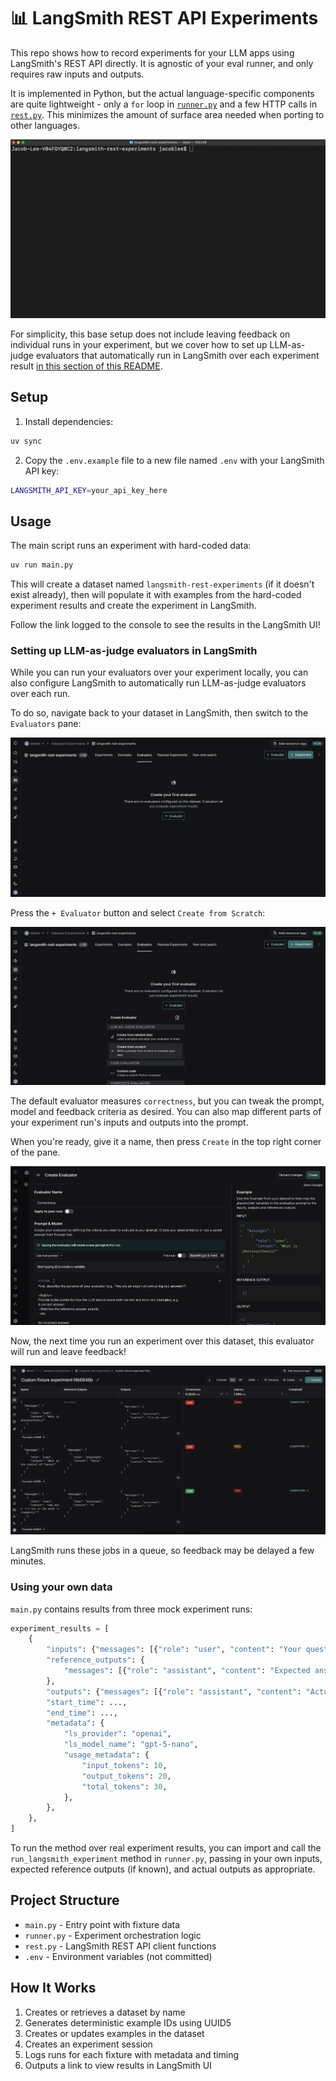 # 📊 LangSmith REST API Experiments

This repo shows how to record experiments for your LLM apps using LangSmith's REST API directly. It is agnostic of your eval runner, and only requires raw inputs and outputs.

It is implemented in Python, but the actual language-specific components are quite lightweight - only a `for` loop in [`runner.py`](/runner.py) and a few HTTP calls in [`rest.py`](/rest.py). This minimizes the amount of surface area needed when porting to other languages.

![](/static/img/rest-experiment.gif)

For simplicity, this base setup does not include leaving feedback on individual runs in your experiment, but we cover how to set up LLM-as-judge evaluators that automatically run in LangSmith over each experiment result [in this section of this README](#setting-up-llm-as-judge-evaluators-in-langsmith).

## Setup

1. Install dependencies:

```bash
uv sync
```

2. Copy the `.env.example` file to a new file named `.env` with your LangSmith API key:
```bash
LANGSMITH_API_KEY=your_api_key_here
```

## Usage

The main script runs an experiment with hard-coded data:

```bash
uv run main.py
```

This will create a dataset named `langsmith-rest-experiments` (if it doesn't exist already), then will populate it with examples from the hard-coded experiment results and create the experiment in LangSmith.

Follow the link logged to the console to see the results in the LangSmith UI!

### Setting up LLM-as-judge evaluators in LangSmith

While you can run your evaluators over your experiment locally, you can also configure LangSmith to automatically run LLM-as-judge evaluators over each run.

To do so, navigate back to your dataset in LangSmith, then switch to the `Evaluators` pane:

![](/static/img/create-evaluator.png)

Press the `+ Evaluator` button and select `Create from Scratch`:

![](/static/img/create-from-scratch.png)

The default evaluator measures `correctness`, but you can tweak the prompt, model and feedback criteria as desired. You can also map different parts of your experiment run's inputs and outputs into the prompt.

When you're ready, give it a name, then press `Create` in the top right corner of the pane.

![](/static/img/save-changes.png)

Now, the next time you run an experiment over this dataset, this evaluator will run and leave feedback!

![](/static/img/experiment-with-feedback.png)

LangSmith runs these jobs in a queue, so feedback may be delayed a few minutes.

### Using your own data

`main.py` contains results from three mock experiment runs:

```python
experiment_results = [
    {
        "inputs": {"messages": [{"role": "user", "content": "Your question"}]},
        "reference_outputs": {
            "messages": [{"role": "assistant", "content": "Expected answer (optional)"}]
        },
        "outputs": {"messages": [{"role": "assistant", "content": "Actual answer"}]},
        "start_time": ...,
        "end_time": ...,
        "metadata": {
            "ls_provider": "openai",
            "ls_model_name": "gpt-5-nano",
            "usage_metadata": {
                "input_tokens": 10,
                "output_tokens": 20,
                "total_tokens": 30,
            },
        },
    },
]
```

To run the method over real experiment results, you can import and call the `run_langsmith_experiment` method in `runner.py`, passing in your own inputs, expected reference outputs (if known), and actual outputs as appropriate.

## Project Structure

- `main.py` - Entry point with fixture data
- `runner.py` - Experiment orchestration logic
- `rest.py` - LangSmith REST API client functions
- `.env` - Environment variables (not committed)

## How It Works

1. Creates or retrieves a dataset by name
2. Generates deterministic example IDs using UUID5
3. Creates or updates examples in the dataset
4. Creates an experiment session
5. Logs runs for each fixture with metadata and timing
6. Outputs a link to view results in LangSmith UI
